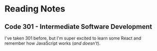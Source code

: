 # Reading Notes

## Code 301 - Intermediate Software Development
I've taken 301 before, but I'm super excited to learn some React and remember how JavaScript works (_and doesn't_).

